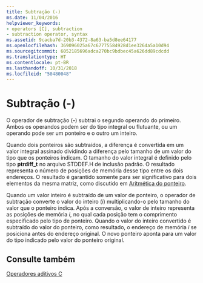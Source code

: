 ```yaml
---
title: Subtração (-)
ms.date: 11/04/2016
helpviewer_keywords:
- operators [C], subtraction
- subtraction operator, syntax
ms.assetid: 9cacba7d-20b3-4372-8a63-ba5d8ee64177
ms.openlocfilehash: 369096025a67c67775584928d1ee3264a5a10d94
ms.sourcegitcommit: 6052185696adca270bc9bdbec45a626dd89cdcdd
ms.translationtype: HT
ms.contentlocale: pt-BR
ms.lasthandoff: 10/31/2018
ms.locfileid: "50480048"
---
```

# <a name="subtraction--"></a>Subtração (-)

O operador de subtração (**-**) subtrai o segundo operando do primeiro. Ambos os operandos podem ser do tipo integral ou flutuante, ou um operando pode ser um ponteiro e o outro um inteiro.

Quando dois ponteiros são subtraídos, a diferença é convertida em um valor integral assinado dividindo a diferença pelo tamanho de um valor do tipo que os ponteiros indicam. O tamanho do valor integral é definido pelo tipo **ptrdiff_t** no arquivo STDDEF.H de inclusão padrão. O resultado representa o número de posições de memória desse tipo entre os dois endereços. O resultado é garantido somente para ser significativo para dois elementos da mesma matriz, como discutido em [Aritmética do ponteiro](../c-language/pointer-arithmetic.md).

Quando um valor inteiro é subtraído de um valor de ponteiro, o operador de subtração converte o valor do inteiro (*i*) multiplicando-o pelo tamanho do valor que o ponteiro indica. Após a conversão, o valor de inteiro representa as posições de memória *i*, no qual cada posição tem o comprimento especificado pelo tipo de ponteiro. Quando o valor do inteiro convertido é subtraído do valor do ponteiro, como resultado, o endereço de memória *i* se posiciona antes do endereço original. O novo ponteiro aponta para um valor do tipo indicado pelo valor do ponteiro original.

## <a name="see-also"></a>Consulte também

[Operadores aditivos C](../c-language/c-additive-operators.md)